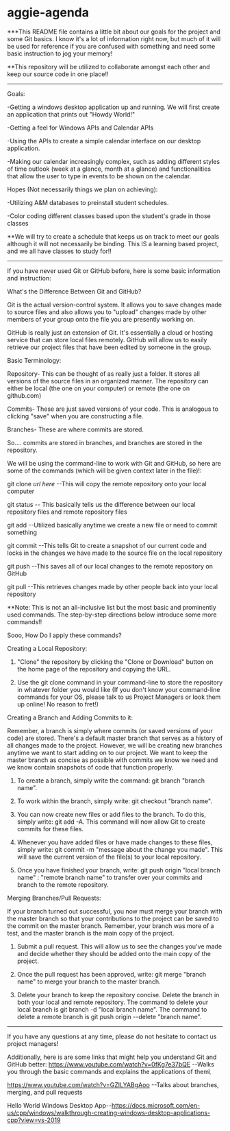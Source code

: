 # aggie-agenda

***This README file contains a little bit about our goals for the project and some Git basics. I know it's a lot of information right now, but much of it will be used for reference if you are confused with something and need some basic instruction to jog your memory!

**This repository will be utilized to collaborate amongst each other and keep our source code in one place!!

--------------------------------------------------------------------------------------------------------------------------------
Goals:

-Getting a windows desktop application up and running. We will first create an application that prints out "Howdy World!"

-Getting a feel for Windows APIs and Calendar APIs

-Using the APIs to create a simple calendar interface on our desktop application.

-Making our calendar increasingly complex, such as adding different styles of time outlook (week at a glance, month at a glance) and functionalities that allow the user to type in events to be shown on the calendar.


Hopes (Not necessarily things we plan on achieving):

-Utilizing A&M databases to preinstall student schedules.

-Color coding different classes based upon the student's grade in those classes

**We will try to create a schedule that keeps us on track to meet our goals although it will not necessarily be binding. This IS a learning based project, and we all have classes to study for!!

-------------------------------------------------------------------------------------------------------------------------------------
If you have never used Git or GitHub before, here is some basic information and instruction: 


What's the Difference Between Git and GitHub?

Git is the actual version-control system. It allows you to save changes made to source files and also allows you to "upload" changes made by other members of your group onto the file you are presently working on. 

GitHub is really just an extension of Git. It's essentially a cloud or hosting service that can store local files remotely. GitHub will allow us to easily retrieve our project files that have been edited by someone in the group.


Basic Terminology:

Repository- This can be thought of as really just a folder. It stores all versions of the source files in an organized manner. The repository can either be local (the one on your computer) or remote (the one on github.com)

Commits- These are just saved versions of your code. This is analogous to clicking "save" when you are constructing a file.

Branches- These are where commits are stored.

So.... commits are stored in branches, and branches are stored in the repository. 


We will be using the command-line to work with Git and GitHub, so here are some of the commands (which will be given context later in the file)!:

git clone *url here*  --This will copy the remote repository onto your local computer

git status   -- This basically tells us the difference between our local repository files and remote repository files

git add  --Utilized basically anytime we create a new file or need to commit something

git commit  --This tells Git to create a snapshot of our current code and locks in the changes we have made to the source file on the local repository

git push  --This saves all of our local changes to the remote repository on GitHub

git pull --This retrieves changes made by other people back into your local repository

**Note: This is not an all-inclusive list but the most basic and prominently used commands. The step-by-step directions below introduce some more commands!!


Sooo, How Do I apply these commands?

Creating a Local Repository:
1. "Clone" the repository by clicking the "Clone or Download" button on the home page of the repository and copying the URL.

2. Use the git clone command in your command-line to store the repository in whatever folder you would like (If you don't know your command-line commands for your OS, please talk to us Project Managers or look them up online! No reason to fret!)


Creating a Branch and Adding Commits to it:

Remember, a branch is simply where commits (or saved versions of your code) are stored. There's a default master branch that serves as a history of all changes made to the project. However, we will be creating new branches anytime we want to start adding on to our project. We want to keep the master branch as concise as possible with commits we know we need and we know contain snapshots of code that function properly.

1. To create a branch, simply write the command: git branch "branch name".

2. To work within the branch, simply write: git checkout "branch name".

3. You can now create new files or add files to the branch. To do this, simply write: git add -A. This command will now allow Git to create commits for these files.

4. Whenever you have added files or have made changes to these files, simply write: git commit -m "message about the change you made". This will save the current version of the file(s) to your local repository. 

5. Once you have finished your branch, write: git push origin "local branch name" : "remote branch name" to transfer over your commits and branch to the remote repository.


Merging Branches/Pull Requests:

If your branch turned out successful, you now must merge your branch with the master branch so that your contributions to the project can be saved to the commit on the master branch. Remember, your branch was more of a test, and the master branch is the main copy of the project.

1. Submit a pull request. This will allow us to see the changes you've made and decide whether they should be added onto the main copy of the project. 

2. Once the pull request has been approved, write: git merge "branch name" to merge your branch to the master branch.

3. Delete your branch to keep the repository concise. Delete the branch in both your local and remote repository. The command to delete your local branch is git branch -d "local branch name". The command to delete a remote branch is git push origin --delete "branch name".
--------------------------------------------------------------------------------------------------------------------------------------
If you have any questions at any time, please do not hesitate to contact us project managers!

Additionally, here is are some links that might help you understand Git and GitHub better:
https://www.youtube.com/watch?v=0fKg7e37bQE --Walks you through the basic commands and explains the applications of them\

https://www.youtube.com/watch?v=GZILYABgAoo --Talks about branches, merging, and pull requests

Hello World Windows Desktop App--https://docs.microsoft.com/en-us/cpp/windows/walkthrough-creating-windows-desktop-applications-cpp?view=vs-2019
